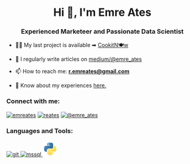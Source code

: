 <h1 align="center">Hi 👋, I'm Emre Ates</h1>
<h3 align="center">Experienced Marketeer and Passionate Data Scientist</h3>

- 👨‍💻 My last project is available ➡ [CookitN🍽w](https://cookitnow.streamlit.app/)

- 📝 I regularly write articles on [medium/@emre_ates](https://medium.com/@emre_ates)

- 📫 How to reach me: **r.emreates@gmail.com**

- 📄 Know about my experiences [here.](https://1drv.ms/b/s!Aq23FKnCpDMvoqFz9RzHYHArFzFKOA?e=3pMDwh)

<h3 align="left">Connect with me:</h3>
<p align="left">
<a href="https://linkedin.com/in/emreates" target="blank"><img align="center" src="https://raw.githubusercontent.com/rahuldkjain/github-profile-readme-generator/master/src/images/icons/Social/linked-in-alt.svg" alt="emreates" height="30" width="40" /></a>
<a href="https://kaggle.com/reates" target="blank"><img align="center" src="https://raw.githubusercontent.com/rahuldkjain/github-profile-readme-generator/master/src/images/icons/Social/kaggle.svg" alt="reates" height="30" width="40" /></a>
<a href="https://medium.com/@emre_ates" target="blank"><img align="center" src="https://raw.githubusercontent.com/rahuldkjain/github-profile-readme-generator/master/src/images/icons/Social/medium.svg" alt="@emre_ates" height="30" width="40" /></a>
</p>

<h3 align="left">Languages and Tools:</h3>
<p align="left"> <a href="https://git-scm.com/" target="_blank" rel="noreferrer"> <img src="https://www.vectorlogo.zone/logos/git-scm/git-scm-icon.svg" alt="git" width="40" height="40"/> </a> <a href="https://www.microsoft.com/en-us/sql-server" target="_blank" rel="noreferrer"> <img src="https://www.svgrepo.com/show/303229/microsoft-sql-server-logo.svg" alt="mssql" width="40" height="40"/> </a> <a href="https://www.python.org" target="_blank" rel="noreferrer"> <img src="https://raw.githubusercontent.com/devicons/devicon/master/icons/python/python-original.svg" alt="python" width="40" height="40"/> </a> </p>
